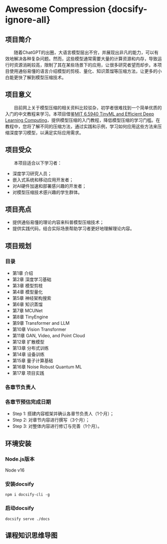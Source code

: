 # Awesome Compression {docsify-ignore-all}

## 项目简介

&emsp;&emsp;随着ChatGPT的出圈，大语言模型层出不穷，并展现出非凡的能力，可以有效地解决各种复杂问题。然而，这些模型通常需要大量的计算资源和内存，导致运行时资源消耗较高，限制了其在某些场景下的应用，让很多研究者望而却步。本项目使用通俗易懂的语言介绍模型的剪枝、量化、知识蒸馏等压缩方法，让更多的小白能更快了解到模型压缩技术。

## 项目意义

&emsp;&emsp;目前网上关于模型压缩的相关资料比较驳杂，初学者很难找到一个简单优质的入门的中文教程来学习。本项目借鉴[MIT 6.5940 TinyML and Efficient Deep Learning Computing](https://hanlab.mit.edu/courses/2023-fall-65940)，提供模型压缩的入门教程，降低模型压缩的学习门槛。在教程中，您将了解不同的压缩方法，通过实践和示例，学习如何应用这些方法来压缩深度学习模型，以满足实际应用需求。


## 项目受众

&emsp;&emsp;本项目适合以下学习者：

- 深度学习研究人员；
- 嵌入式系统和移动应用开发者；
- 对AI硬件加速和部署感兴趣的开发者；
- 对模型压缩技术感兴趣的学生群体。

## 项目亮点

- 提供通俗易懂的理论内容来科普模型压缩技术；
- 提供实践代码，结合实际场景帮助学习者更好地理解理论内容。

## 项目规划

### 目录

- 第1章 介绍
- 第2章 深度学习基础
- 第3章 模型剪枝
- 第4章 模型量化
- 第5章 神经架构搜索
- 第6章 知识蒸馏
- 第7章 MCUNet
- 第8章 TinyEngine
- 第9章 Transformer and LLM
- 第10章 Vision Transformer
- 第11章 GAN, Video, and Point Cloud
- 第12章 扩散模型
- 第13章 分布式训练
- 第14章 设备训练
- 第15章 量子计算基础
- 第16章 Noise Robust Quantum ML
- 第17章 项目实践


### 各章节负责人

### 各章节预估完成日期

- Step 1: 搭建内容框架并确认各章节负责人（1个月）；
- Step 2: 对章节内容进行撰写（3个月）；
- Step 3: 对整体内容进行修订与完善（1个月）。

## 环境安装
### Node.js版本
Node v16

### 安装docsify
```shell
npm i docsify-cli -g
```


### 启动docsify
```shell
docsify serve ./docs
```

## 课程知识思维导图






